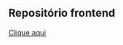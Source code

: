 ## Repositório frontend 
[Clique aqui](https://github.com/juliano-possamai/ppi-ii-microaprendizagem-fe)
